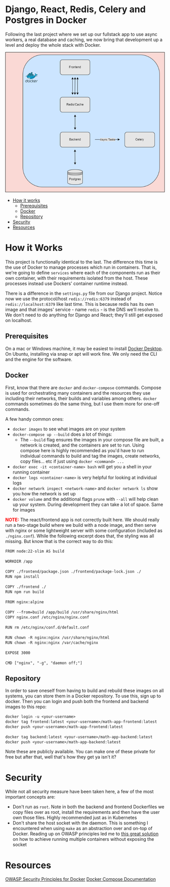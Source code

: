 # Django, React, Redis, Celery and Postgres in Docker

Following the last project where we set up our fullstack app to use async workers, a real database and caching, we now bring that development up a level and deploy the whole stack with Docker.

![Fullstack app in Docker](images/redis_celery_pg_docker.png)

- [How it works](#how-it-works)
    - [Prerequisites](#prerequisites)
    - [Docker](#docker)
    - [Repository](#repository)
- [Security](#security)
- [Resources](#resources)


# How it Works

This project is functionally identical to the last. The difference this time is the use of Docker to manage processes which run in containers. That is, we're going to define `services` where each of the components run as their own container, with their requirements isolated from the host. These processes instead use Dockers' container runtime instead.  

There is a difference in the `settings.py` file from our Django project. Notice now we use the protocol/host `redis://redis:6379` instead of `redis://localhost:6379` like last time. This is because redis has its own image and that images' service - name `redis` - is the DNS we'll resolve to. We don't need to do anything for Django and React; they'll still get exposed on localhost. 

## Prerequisites

On a mac or Windows machine, it may be easiest to install [Docker Desktop](https://www.docker.com/products/docker-desktop/). On Ubuntu, installing via snap or apt will work fine. We only need the CLI and the engine for the software. 

## Docker

First, know that there are `docker` and `docker-compose` commands. Compose is used for orchestrating many containers and the resources they use including their networks, their builds and variables among others. `docker` commands sometimes do the same thing, but I use them more for one-off commands. 

A few handy common ones:

- `docker images` to see what images are on your system
- `docker-compose up --build` does a lot of things:
    - The `--build` flag ensures the images in your compose file are built, a network is created, and the containers are set to run. Using compose here is highly recommended as you'd have to run individual commands to build and tag the images, create networks, copy files... etc if just using `docker <command> ...`  
- `docker exec -it <container-name> bash` will get you a shell in your running container
- `docker logs <container-name>` is very helpful for looking at individual logs
- `docker network inspect <network-name>` and `docker network ls` show you how the network is set up
- `docker volume` and the additional flags `prune` with `--all` will help clean up your system. During development they can take a lot of space. Same for images

<span style="color: red;">**NOTE:** </span> The react/frontend app is not correctly built here. We should really run a two-stage build where we build with a node image, and then serve with nginx or some lightweight server with some configuration (included as `./nginx.conf`). While the following excerpt does that, the styling was all missing. But know that is the correct way to do this:
```
FROM node:22-slim AS build

WORKDIR /app

COPY ./frontend/package.json ./frontend/package-lock.json ./
RUN npm install

COPY ./frontend ./
RUN npm run build

FROM nginx:alpine

COPY --from=build /app/build /usr/share/nginx/html
COPY nginx.conf /etc/nginx/nginx.conf

RUN rm /etc/nginx/conf.d/default.conf

RUN chown -R nginx:nginx /usr/share/nginx/html
RUN chown -R nginx:nginx /var/cache/nginx

EXPOSE 3000

CMD ["nginx", "-g", "daemon off;"]
```

## Repository

In order to save oneself from having to build and rebuild these images on all systems, you can store them in a Docker repository. To use this, sign up to docker. Then you can login and push both the frontend and backend images to this repo:

```
docker login -u <your-username>
docker tag frontend:latest <your-username>/math-app-frontend:latest
docker push <your-username>/math-app-frontend:latest

docker tag backend:latest <your-username>/math-app-backend:latest
docker push <your-username>/math-app-backend:latest
```

Note these are publicly available. You can make one of these private for free but after that, well that's how they get ya isn't it?

# Security
While not all security measure have been taken here, a few of the most important concepts are:
- Don't run as `root`. Note in both the backend and frontend Dockerfiles we copy files over as root, install the requirements and then have the user own those files. Highly recommended just as in Kubernetes
- Don't share the host socket with the daemon. This is something I encountered when using `make` as an abstraction over and on-top of Docker. Reading up on OWASP principles led me to [this great solution](https://integratedcode.us/2016/04/20/sharing-the-docker-unix-socket-with-unprivileged-containers-redux/) on how to achieve running multiple containers without exposing the socket

# Resources
[OWASP Security Principles for Docker](https://cheatsheetseries.owasp.org/cheatsheets/Docker_Security_Cheat_Sheet.html#rule-1-do-not-expose-the-docker-daemon-socket-even-to-the-containers)
[Docker Compose Documentation](https://docs.docker.com/compose/)